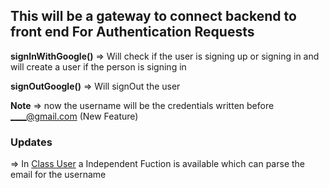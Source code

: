 <h2>This will be a gateway to connect backend to front end For Authentication Requests</h2>

__signInWithGoogle()__ => Will check if the user is signing up  or signing in and will create a user if the person is signing in 

__signOutGoogle()__ => Will signOut the user 


__Note__ => now the username will be the credentials written before ____@gmail.com (New Feature)

<h3>Updates</h3> 
=> In <a href="https://github.com/Runbhumi/Runbhumi/blob/master/lib/models/User.dart">Class User</a> a Independent Fuction is available which can parse the email for the  username

